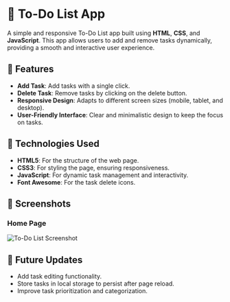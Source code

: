 # 📝 To-Do List App

A simple and responsive To-Do List app built using **HTML**, **CSS**, and **JavaScript**. This app allows users to add and remove tasks dynamically, providing a smooth and interactive user experience.

## 🚀 Features

- **Add Task**: Add tasks with a single click.
- **Delete Task**: Remove tasks by clicking on the delete button.
- **Responsive Design**: Adapts to different screen sizes (mobile, tablet, and desktop).
- **User-Friendly Interface**: Clear and minimalistic design to keep the focus on tasks.
  
## 🔧 Technologies Used

- **HTML5**: For the structure of the web page.
- **CSS3**: For styling the page, ensuring responsiveness.
- **JavaScript**: For dynamic task management and interactivity.
- **Font Awesome**: For the task delete icons.

## 📸 Screenshots

### Home Page
![To-Do List Screenshot](screenshots/homepage.jpg)

## 🚧 Future Updates

- Add task editing functionality.
- Store tasks in local storage to persist after page reload.
- Improve task prioritization and categorization.
